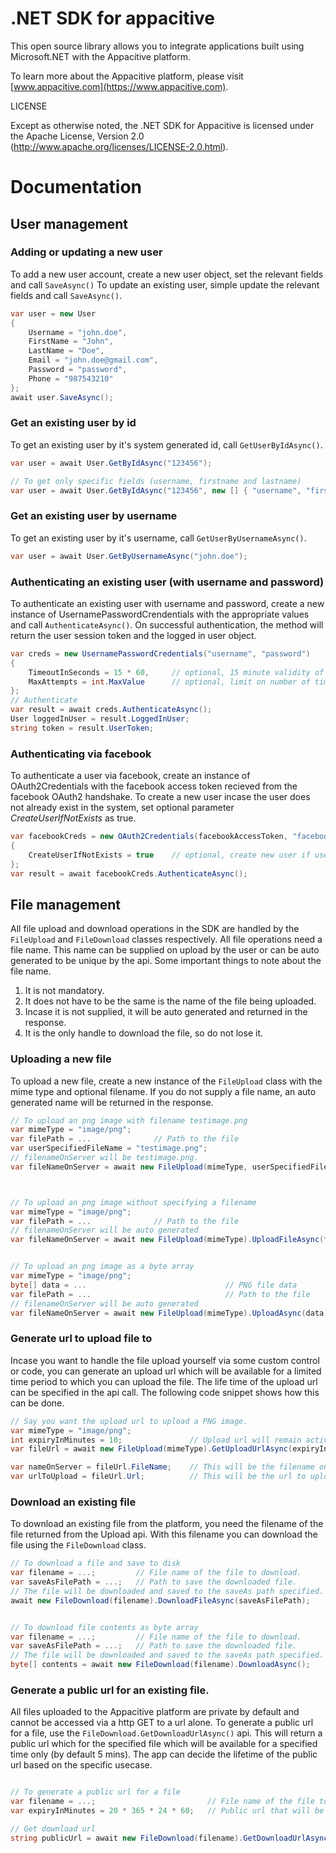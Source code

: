 .NET SDK for appacitive
=====================

This open source library allows you to integrate applications built using Microsoft.NET with the Appacitive platform.

To learn more about the Appacitive platform, please visit [www.appacitive.com](https://www.appacitive.com).

LICENSE

Except as otherwise noted, the .NET SDK for Appacitive is licensed under the Apache License, Version 2.0 (http://www.apache.org/licenses/LICENSE-2.0.html).


# Documentation 

## User management

### Adding or updating a new user
To add a new user account, create a new user object, set the relevant fields and call `SaveAsync()`
To update an existing user, simple update the relevant fields and call `SaveAsync()`.
``` C#
var user = new User
{
    Username = "john.doe",
    FirstName = "John",
    LastName = "Doe",
    Email = "john.doe@gmail.com",
    Password = "password",
    Phone = "987543210"
};
await user.SaveAsync();
```

### Get an existing user by id 
To get an existing user by it's system generated id, call `GetUserByIdAsync()`.

``` C#
var user = await User.GetByIdAsync("123456");

// To get only specific fields (username, firstname and lastname)
var user = await User.GetByIdAsync("123456", new [] { "username", "firstname", "lastname" });
```

### Get an existing user by username 
To get an existing user by it's username, call `GetUserByUsernameAsync()`.

``` C#
var user = await User.GetByUsernameAsync("john.doe");
```

### Authenticating an existing user (with username and password)
To authenticate an existing user with username and password, create a new instance of UsernamePasswordCrendentials
with the appropriate values and call `AuthenticateAsync()`. On successful authentication, the method will return the 
user session token and the logged in user object.

``` C#
var creds = new UsernamePasswordCredentials("username", "password")
{
    TimeoutInSeconds = 15 * 60,     // optional, 15 minute validity of user session
    MaxAttempts = int.MaxValue      // optional, limit on number of times the user session can be used in api calls.
};
// Authenticate
var result = await creds.AuthenticateAsync();
User loggedInUser = result.LoggedInUser;
string token = result.UserToken; 
```

### Authenticating via facebook
To authenticate a user via facebook, create an instance of OAuth2Credentials with the facebook access token recieved from 
the facebook OAuth2 handshake. To create a new user incase the user does not already exist in the system, set optional
parameter *CreateUserIfNotExists* as true.

``` C#
var facebookCreds = new OAuth2Credentials(facebookAccessToken, "facebook")
{
    CreateUserIfNotExists = true    // optional, create new user if user does not exist in system. 
};
var result = await facebookCreds.AuthenticateAsync();
```

## File management

All file upload and download operations in the SDK are handled by the `FileUpload` and `FileDownload` classes respectively.
All file operations need a file name. This name can be supplied on upload by the user or can be auto generated to be unique 
by the api. Some important things to note about the file name.

1. It is not mandatory.
2. It does not have to be the same is the name of the file being uploaded.
3. Incase it is not supplied, it will be auto generated and returned in the response.
4. It is the only handle to download the file, so do not lose it.

### Uploading a new file

To upload a new file, create a new instance of the `FileUpload` class with the mime type and optional filename.
If you do not supply a file name, an auto generated name will be returned in the response.

``` C#
// To upload an png image with filename testimage.png
var mimeType = "image/png";
var filePath = ...				// Path to the file
var userSpecifiedFileName = "testimage.png";
// filenameOnServer will be testimage.png.
var fileNameOnServer = await new FileUpload(mimeType, userSpecifiedFileName).UploadFileAsync(filePath);



// To upload an png image without specifying a filename
var mimeType = "image/png";
var filePath = ...				// Path to the file
// filenameOnServer will be auto generated
var fileNameOnServer = await new FileUpload(mimeType).UploadFileAsync(filePath);


// To upload an png image as a byte array
var mimeType = "image/png";
byte[] data = ...								// PNG file data
var filePath = ...								// Path to the file
// filenameOnServer will be auto generated
var fileNameOnServer = await new FileUpload(mimeType).UploadAsync(data);

```


### Generate url to upload file to
Incase you want to handle the file upload yourself via some custom control or code, you can generate an upload url which will be available 
for a limited time period to which you can upload the file. The life time of the upload url can be specified in the api call.
The following code snippet shows how this can be done.

``` C#
// Say you want the upload url to upload a PNG image.
var mimeType = "image/png";
int expiryInMinutes = 10;				// Upload url will remain active for next 10 mins
var fileUrl = await new FileUpload(mimeType).GetUploadUrlAsync(expiryInMinutes);

var nameOnServer = fileUrl.FileName;	// This will be the filename on the server (auto generated in this case)
var urlToUpload = fileUrl.Url;			// This will be the url to upload to.
```


### Download an existing file
To download an existing file from the platform, you need the filename of the file returned from the Upload api.
With this filename you can download the file using the `FileDownload` class.

``` C#
// To download a file and save to disk
var filename = ...;			// File name of the file to download.
var saveAsFilePath = ...;	// Path to save the downloaded file.
// The file will be downloaded and saved to the saveAs path specified.
await new FileDownload(filename).DownloadFileAsync(saveAsFilePath);


// To download file contents as byte array
var filename = ...;			// File name of the file to download.
var saveAsFilePath = ...;	// Path to save the downloaded file.
// The file will be downloaded and saved to the saveAs path specified.
byte[] contents = await new FileDownload(filename).DownloadAsync();
```


### Generate a public url for an existing file.
All files uploaded to the Appacitive platform are private by default and cannot be accessed via a http GET to a url alone. 
To generate a public url for a file, use the `FileDownload.GetDownloadUrlAsync()` api. This will return a public url which 
for the specified file which will be available for a specified time only (by default 5 mins). The app can decide the lifetime
of the public url based on the specific usecase.

``` C#

// To generate a public url for a file
var filename = ...;							// File name of the file to download.
var expiryInMinutes = 20 * 365 * 24 * 60;	// Public url that will be active for next 20 years

// Get download url
string publicUrl = await new FileDownload(filename).GetDownloadUrlAsync(expiryInMinutes);

```
